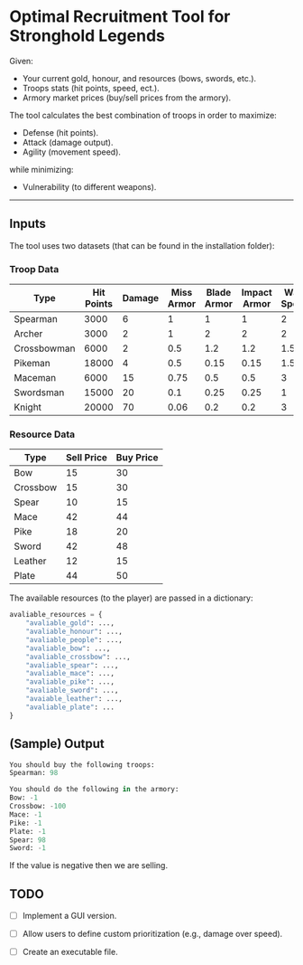 #  Optimal Recruitment Tool for Stronghold Legends

Given:
- Your current gold, honour, and resources (bows, swords, etc.).
- Troops stats (hit points, speed, ect.).
- Armory market prices (buy/sell prices from the armory).

The tool calculates the best combination of troops in order to maximize:
-  Defense (hit points).
-  Attack (damage output).
-  Agility (movement speed).

while minimizing:
-  Vulnerability (to different weapons).

---

##  Inputs

The tool uses two datasets (that can be found in the installation folder):

### Troop Data
| Type        | Hit Points | Damage | Miss Armor | Blade Armor | Impact Armor | Walk Speed | Run Speed | Gold Cost | Honour Cost |
|-------------|------------|--------|------------|-------------|--------------|------------|-----------|-----------|-------------|
| Spearman    | 3000        | 6      | 1          | 1           | 1            | 2          | 4         | 6         | 0           |
| Archer      | 3000        | 2      | 1          | 2           | 2            | 2          | 5         | 12        | 0           |
| Crossbowman | 6000        | 2      | 0.5        | 1.2         | 1.2          | 1.5        | 2.5       | 12        | 0           |
| Pikeman     | 18000       | 4      | 0.5        | 0.15        | 0.15         | 1.5        | 2.5       | 10        | 0           |
| Maceman     | 6000        | 15     | 0.75       | 0.5         | 0.5          | 3          | 8         | 10        | 0           |
| Swordsman   | 15000       | 20     | 0.1        | 0.25        | 0.25         | 1          | 2         | 40        | 5           |
| Knight      | 20000       | 70     | 0.06       | 0.2         | 0.2          | 3          | 8         | 200       | 50          |

### Resource Data
| Type        | Sell Price | Buy Price |
|-------------|------------|-----------|
| Bow         | 15         | 30        |
| Crossbow    | 15         | 30        |
| Spear       | 10         | 15        |
| Mace        | 42         | 44        |
| Pike        | 18         | 20        |
| Sword       | 42         | 48        |
| Leather     | 12         | 15        |
| Plate       | 44         | 50        |

The available resources (to the player) are passed in a dictionary:

```python
avaliable_resources = {
    "avaliable_gold": ...,
    "avaliable_honour": ...,
    "avaliable_people": ...,
    "avaliable_bow": ...,
    "avaliable_crossbow": ...,
    "avaliable_spear": ...,
    "avaliable_mace": ...,
    "avaliable_pike": ...,
    "avaliable_sword": ...,
    "avaiable_leather": ...,
    "avaliable_plate": ...
}

```

##  (Sample) Output

```python
You should buy the following troops:
Spearman: 98

You should do the following in the armory:
Bow: -1
Crossbow: -100
Mace: -1
Pike: -1
Plate: -1
Spear: 98
Sword: -1
```

If the value is negative then we are selling.

## TODO

- [ ] Implement a GUI version. 
- [ ] Allow users to define custom prioritization (e.g., damage over speed).
- [ ] Create an executable file.

